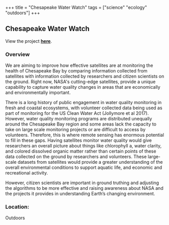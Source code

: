 +++
title = "Chesapeake Water Watch"
tags = ["science" "ecology" "outdoors"]
+++

## Chesapeake Water Watch

View the project [**here**](https://serc.si.edu/citizen-science/projects/chesapeake-water-watch).

### Overview

We are aiming to improve how effective satellites are at monitoring the health of Chesapeake Bay by comparing information collected from satellites with information collected by researchers and citizen scientists on the ground. Right now, NASA's cutting-edge satellites, provide a unique capability to capture water quality changes in areas that are economically and environmentally important.

There is a long history of public engagement in water quality monitoring in fresh and coastal ecosystems, with volunteer collected data being used as part of monitoring for the US Clean Water Act (Jollymore et al 2017). However, water quality monitoring programs are distributed unequally around the Chesapeake Bay region and some areas lack the capacity to take on large scale monitoring projects or are difficult to access by volunteers. Therefore, this is where remote sensing has enormous potential to fill in these gaps. Having satellites monitor water quality would give researchers an overall picture about things like chlorophyll a, water clarity, and colored dissolved organic matter rather than certain points of these data collected on the ground by researchers and volunteers. These large-scale datasets from satellites would provide a greater understanding of the overall environmental conditions to support aquatic life, and economic and recreational activity.

However, citizen scientists are important in ground truthing and adjusting the algorithms to be more effective and raising awareness about NASA and the projects it provides in understanding Earth’s changing environment.

### Location:
Outdoors
